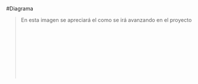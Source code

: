   #Diagrama 
>En esta imagen se apreciará el como se irá avanzando en el proyecto
![Diagrama](C:\Users\johan\Desktop\Backend\WebapiCelulares\WebapiCelulares\Readmde.md)
